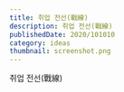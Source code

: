 ```yaml
---
title: 취업 전선(戰線)
description: 취업 전선(戰線)
publishedDate: 2020/101010
category: ideas
thumbnail: screenshot.png
---
```


취업 전선(戰線)
